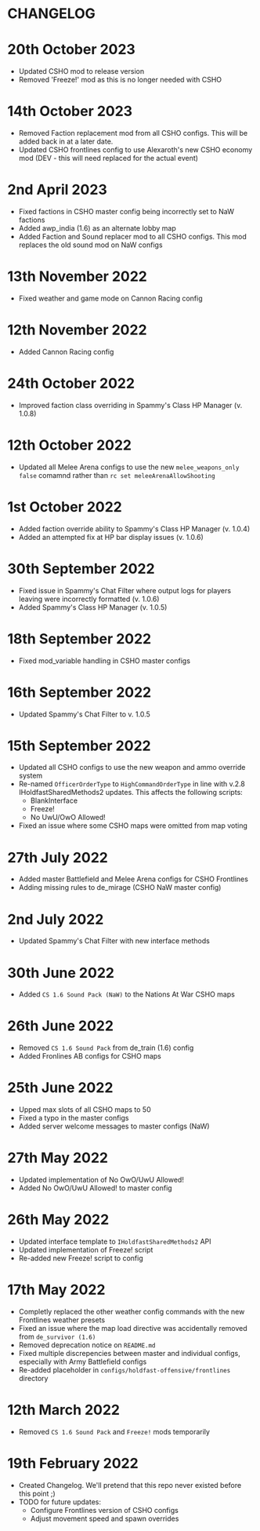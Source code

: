 # CHANGELOG

# 20th October 2023
- Updated CSHO mod to release version
- Removed 'Freeze!' mod as this is no longer needed with CSHO

# 14th October 2023
- Removed Faction replacement mod from all CSHO configs. This will be added back in at a later date.
- Updated CSHO frontlines config to use Alexaroth's new CSHO economy mod (DEV - this will need replaced for the actual event)

# 2nd April 2023
- Fixed factions in CSHO master config being incorrectly set to NaW factions
- Added awp_india (1.6) as an alternate lobby map
- Added Faction and Sound replacer mod to all CSHO configs. This mod replaces the old sound mod on NaW configs

# 13th November 2022
- Fixed weather and game mode on Cannon Racing config

# 12th November 2022
- Added Cannon Racing config

# 24th October 2022
- Improved faction class overriding in Spammy's Class HP Manager (v. 1.0.8)

# 12th October 2022
- Updated all Melee Arena configs to use the new `melee_weapons_only false` comamnd rather than `rc set meleeArenaAllowShooting`

# 1st October 2022
- Added faction override ability to Spammy's Class HP Manager (v. 1.0.4)
- Added an attempted fix at HP bar display issues (v. 1.0.6)

# 30th September 2022
- Fixed issue in Spammy's Chat Filter where output logs for players leaving were incorrectly formatted (v. 1.0.6)
- Added Spammy's Class HP Manager (v. 1.0.5)

# 18th September 2022
- Fixed mod_variable handling in CSHO master configs

# 16th September 2022
- Updated Spammy's Chat Filter to v. 1.0.5

# 15th September 2022 
- Updated all CSHO configs to use the new weapon and ammo override system
- Re-named `OfficerOrderType` to `HighCommandOrderType` in line with v.2.8 IHoldfastSharedMethods2 updates. This affects the following scripts:
    - BlankInterface
    - Freeze!
    - No UwU/OwO Allowed!
- Fixed an issue where some CSHO maps were omitted from map voting

# 27th July 2022
- Added master Battlefield and Melee Arena configs for CSHO Frontlines
- Adding missing rules to de_mirage (CSHO NaW master config)

# 2nd July 2022
- Updated Spammy's Chat Filter with new interface methods

# 30th June 2022
- Added `CS 1.6 Sound Pack (NaW)` to the Nations At War CSHO maps

# 26th June 2022
- Removed `CS 1.6 Sound Pack` from de_train (1.6) config
- Added Fronlines AB configs for CSHO maps

# 25th June 2022
- Upped max slots of all CSHO maps to 50
- Fixed a typo in the master configs
- Added server welcome messages to master configs (NaW) 

# 27th May 2022
- Updated implementation of No OwO/UwU Allowed!
- Added No OwO/UwU Allowed! to master config

# 26th May 2022
- Updated interface template to `IHoldfastSharedMethods2` API
- Updated implementation of Freeze! script
- Re-added new Freeze! script to config

# 17th May 2022
- Completly replaced the other weather config commands with the new Frontlines weather presets
- Fixed an issue where the map load directive was accidentally removed from `de_survivor (1.6)`
- Removed deprecation notice on `README.md`
- Fixed multiple discrepencies between master and individual configs, especially with Army Battlefield configs
- Re-added placeholder in `configs/holdfast-offensive/frontlines` directory

# 12th March 2022
- Removed `CS 1.6 Sound Pack` and `Freeze!` mods temporarily

# 19th February 2022
- Created Changelog. We'll pretend that this repo never existed before this point ;)
- TODO for future updates:
    - Configure Frontlines version of CSHO configs
    - Adjust movement speed and spawn overrides
